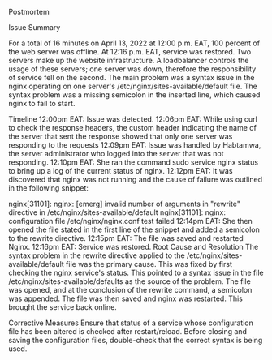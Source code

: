 Postmortem

Issue Summary

For a total of 16 minutes on April 13, 2022 at 12:00 p.m. EAT, 100 percent of the web server was offline. At 12:16 p.m. EAT, service was restored. Two servers make up the website infrastructure. A loadbalancer controls the usage of these servers; one server was down, therefore the responsibility of service fell on the second. The main problem was a syntax issue in the nginx operating on one server's /etc/nginx/sites-available/default file. The syntax problem was a missing semicolon in the inserted line, which caused nginx to fail to start.

Timeline
12:00pm EAT: Issue was detected. 12:06pm EAT: While using curl to check the response headers, the custom header indicating the name of the server that sent the response showed that only one server was responding to the requests 12:09pm EAT: Issue was handled by Habtamwa, the server administrator who logged into the server that was not responding. 12:10pm EAT: She ran the command sudo service nginx status to bring up a log of the current status of nginx. 12:12pm EAT: It was discovered that nginx was not running and the cause of failure was outlined in the following snippet:

nginx[31101]: nginx: [emerg] invalid number of arguments in "rewrite" directive in /etc/nginx/sites-available/default
nginx[31101]: nginx: configuration file /etc/nginx/nginx.conf test failed 12:14pm EAT: She then opened the file stated in the first line of the snippet and added a semicolon to the rewrite directive. 12:15pm EAT: The file was saved and restarted Nginx. 12:16pm EAT: Service was restored.
Root Cause and Resolution
The syntax problem in the rewrite directive applied to the /etc/nginx/sites-available/default file was the primary cause. This was fixed by first checking the nginx service's status. This pointed to a syntax issue in the file /etc/nginx/sites-available/defaults as the source of the problem. The file was opened, and at the conclusion of the rewrite command, a semicolon was appended. The file was then saved and nginx was restarted. This brought the service back online.

Corrective Measures
Ensure that status of a service whose configuration file has been altered is checked after restart/reload.
Before closing and saving the configuration files, double-check that the correct syntax is being used.